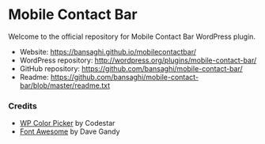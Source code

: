 # Mobile Contact Bar

Welcome to the official repository for Mobile Contact Bar WordPress plugin.



* Website: https://bansaghi.github.io/mobilecontactbar/
* WordPress repository: http://wordpress.org/plugins/mobile-contact-bar/
* GitHub repository: https://github.com/bansaghi/mobile-contact-bar/
* Readme: https://github.com/bansaghi/mobile-contact-bar/blob/master/readme.txt



### Credits

* [WP Color Picker](https://github.com/Codestar/codestar-wp-color-picker) by Codestar
* [Font Awesome](http://fontawesome.io/) by Dave Gandy

